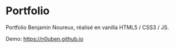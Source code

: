 # Portfolio

Portfolio Benjamin Noureux, réalisé en vanilla HTML5 / CSS3 / JS.

Demo: https://n0uben.github.io
